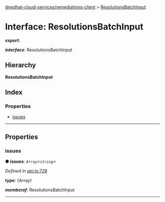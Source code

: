 [@redhat-cloud-services/remediations-client](../README.md) > [ResolutionsBatchInput](../interfaces/resolutionsbatchinput.md)

# Interface: ResolutionsBatchInput

*__export__*: 

*__interface__*: ResolutionsBatchInput

## Hierarchy

**ResolutionsBatchInput**

## Index

### Properties

* [issues](resolutionsbatchinput.md#issues)

---

## Properties

<a id="issues"></a>

###  issues

**● issues**: *`Array`<`string`>*

*Defined in [api.ts:728](https://github.com/RedHatInsights/javascript-clients/blob/master/packages/remediations/api.ts#L728)*

*__type__*: {Array}

*__memberof__*: ResolutionsBatchInput

___

